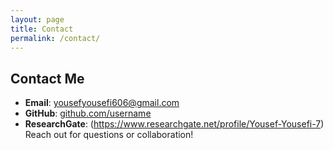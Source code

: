 ```yaml
---
layout: page
title: Contact
permalink: /contact/
---
```

## Contact Me

- **Email**: [yousefyousefi606@gmail.com](mailto:your.email@example.com)
- **GitHub**: [github.com/username](https://github.com/username)
- **ResearchGate**:
(https://www.researchgate.net/profile/Yousef-Yousefi-7‎)
Reach out for questions or collaboration!
